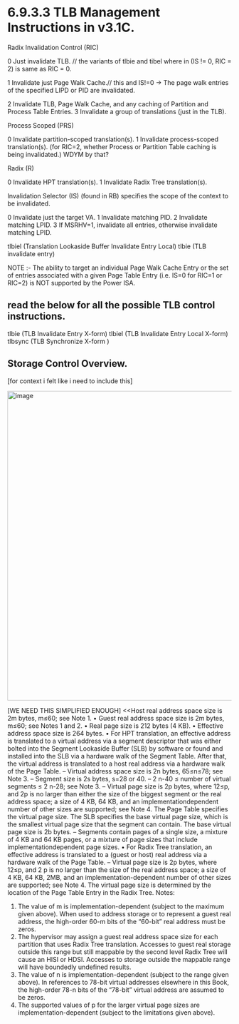 
# 6.9.3.3 TLB Management Instructions in v3.1C.

Radix Invalidation Control (RIC) 

0 Just invalidate TLB. // the variants of tlbie and tibel where in (IS != 0, RIC = 2) is same as RIC = 0.

1 Invalidate just Page Walk Cache.// this and IS!=0 -> The page walk entries of the specified LIPD or PID are invalidated.

2 Invalidate TLB, Page Walk Cache, and any caching
of Partition and Process Table Entries.
3 Invalidate a group of translations (just in the TLB).

Process Scoped (PRS)

0 Invalidate partition-scoped translation(s).
1 Invalidate process-scoped translation(s).
(for RIC=2, whether Process or Partition Table
caching is being invalidated.) WDYM by that? 

Radix (R)

0 Invalidate HPT translation(s).
1 Invalidate Radix Tree translation(s).

Invalidation Selector (IS) (found in RB) specifies the scope
of the context to be invalidated.

0 Invalidate just the target VA.
1 Invalidate matching PID.
2 Invalidate matching LPID.
3 If MSRHV=1, invalidate all entries, otherwise invalidate matching LPID.


tlbiel (Translation Lookaside Buffer Invalidate Entry Local)
tlbie (TLB invalidate entry)


NOTE :- The ability to target an individual Page Walk
Cache Entry or the set of entries associated with a given
Page Table Entry (i.e. IS=0 for RIC=1 or RIC=2) is NOT
supported by the Power ISA.

## read the below for all the possible TLB control instructions.

tlbie (TLB Invalidate Entry X-form)
tlbiel (TLB Invalidate Entry Local X-form)
tlbsync (TLB Synchronize X-form
)

## Storage Control Overview. 

[for context i felt like i need to include this]

<img width="1287" height="694" alt="image" src="https://github.com/user-attachments/assets/442d383f-a876-4bb5-b6e7-5c780ab56685" />

[WE NEED THIS SIMPLIFIED ENOUGH]
<<Host real address space size is 2m bytes, m≤60;
see Note 1.
• Guest real address space size is 2m bytes, m≤60;
see Notes 1 and 2.
• Real page size is 212 bytes (4 KB).
• Effective address space size is 264 bytes.
• For HPT translation, an effective address is translated to a virtual address via a segment descriptor
that was either bolted into the Segment Lookaside
Buffer (SLB) by software or found and installed into
the SLB via a hardware walk of the Segment Table.
After that, the virtual address is translated to a host
real address via a hardware walk of the Page Table.
– Virtual address space size is 2n bytes,
65≤n≤78; see Note 3.
– Segment size is 2s bytes, s=28 or 40.
– 2
n-40 ≤ number of virtual segments ≤ 2
n-28;
see Note 3.
– Virtual page size is 2p bytes, where 12≤p,
and 2p
is no larger than either the size of the
biggest segment or the real address space; a
size of 4 KB, 64 KB, and an implementationdependent number of other sizes are supported; see Note 4. The Page Table specifies
the virtual page size. The SLB specifies the
base virtual page size, which is the smallest
virtual page size that the segment can contain. The base virtual page size is 2b bytes.
– Segments contain pages of a single size, a
mixture of 4 KB and 64 KB pages, or a mixture
of page sizes that include implementationdependent page sizes.
• For Radix Tree translation, an effective address is
translated to a (guest or host) real address via a
hardware walk of the Page Table.
– Virtual page size is 2p bytes, where 12≤p, and
2
p
is no larger than the size of the real address
space; a size of 4 KB, 64 KB, 2MB, and an
implementation-dependent number of other
sizes are supported; see Note 4. The virtual
page size is determined by the location of the
Page Table Entry in the Radix Tree.
Notes:
1. The value of m is implementation-dependent (subject to the maximum given above). When used to
address storage or to represent a guest real address, the high-order 60-m bits of the “60-bit” real
address must be zeros.
2. The hypervisor may assign a guest real address
space size for each partition that uses Radix Tree
translation. Accesses to guest real storage outside
this range but still mappable by the second level
Radix Tree will cause an HISI or HDSI. Accesses
to storage outside the mappable range will have
boundedly undefined results.
3. The value of n is implementation-dependent (subject to the range given above). In references to
78-bit virtual addresses elsewhere in this Book, the
high-order 78-n bits of the “78-bit” virtual address
are assumed to be zeros.
4. The supported values of p for the larger virtual
page sizes are implementation-dependent (subject
to the limitations given above).
>>


